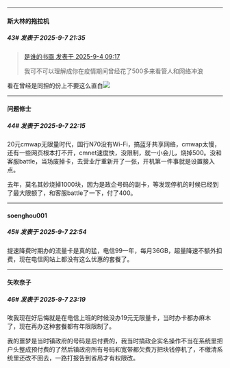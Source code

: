 ﻿
*****

####  斯大林的拖拉机  
##### 43#       发表于 2025-9-7 21:35

<blockquote><a href="httphttps://stage1st.com/2b/forum.php?mod=redirect&amp;goto=findpost&amp;pid=68367215&amp;ptid=2260925" target="_blank">是谁的书画 发表于 2025-9-4 09:17</a>

我可不可以理解成你在疫情期间曾经花了500多来看管人和网络冲浪</blockquote>
看在曾经是同担的份上不要这么直白<img src="https://static.stage1st.com/image/smiley/face2017/068.png" referrerpolicy="no-referrer">


*****

####  问题修士  
##### 44#       发表于 2025-9-7 22:15

20元cmwap无限量时代，国行N70没有Wi-Fi，搞蓝牙共享网络，cmwap太慢，还有一些网页根本打不开，cmnet速度快，没限制，就一小会儿，烧掉500。没和客服battle，当场废掉卡，去营业厅重新开了一张，开机第一件事就是设置接入点。

去年，莫名其妙烧掉1000块，因为是政企号码的副卡，等发现停机的时候已经到了最大限额了，和客服battle了一下，付了400。


*****

####  soenghou001  
##### 45#       发表于 2025-9-7 22:54

提速降费时期办的流量卡是真的猛，电信99一年，每月36GB，超量降速不额外扣费，现在电信网站上都没有这么优惠的套餐了。


*****

####  矢吹奈子  
##### 46#       发表于 2025-9-7 23:19

唉我现在好后悔就是在电信上班的时候没办19元无限量卡，当时办卡都办麻木了，现在再办这种套餐都有年限限制了。

我的噩梦是当时镇政府的号码是后付费的，我当时搞政企实名操作不当在系统里把户头整成预付费的了然后镇政府所有号码和宽带都欠费万把块钱停机了，不缴清系统里还改不回去，一路打报告到省局才有权限改。

